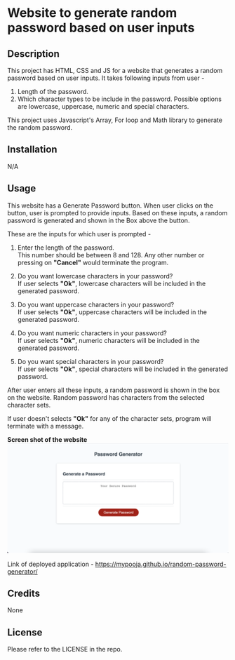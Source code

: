 # Website to generate random password based on user inputs

## Description
This project has HTML, CSS and JS for a website that generates a random password based on user inputs. It takes following inputs from user -
1. Length of the password.
2. Which character types to be include in the password. Possible options are lowercase, uppercase, numeric and special characters.

This project uses Javascript's Array, For loop and Math library to generate the random password.

## Installation

N/A

## Usage

This website has a Generate Password button. When user clicks on the button, user is prompted to provide inputs. Based on these inputs, a random password is generated and shown in the Box above the button.

These are the inputs for which user is prompted - 
1. Enter the length of the password. <br>
This number should be between 8 and 128. Any other number or pressing on **"Cancel"** would terminate the program.

2. Do you want lowercase characters in your password? <br>
If user selects **"Ok"**, lowercase characters will be included in the generated password.

3. Do you want uppercase characters in your password? <br>
If user selects **"Ok"**, uppercase characters will be included in the generated password.

4. Do you want numeric characters in your password? <br>
If user selects **"Ok"**, numeric characters will be included in the generated password.

5. Do you want special characters in your password?<br>
If user selects **"Ok"**, special characters will be included in the generated password.

After user enters all these inputs, a random password is shown in the box on the website. Random password has characters from the selected character sets.

If user doesn't selects **"Ok"** for any of the character sets, program will terminate with a message.

**Screen shot of the website** <br>
![ScreenShot of the website](./assets/Password-generator-website.png)

Link of deployed application - 
https://mypooja.github.io/random-password-generator/

## Credits

None

## License

Please refer to the LICENSE in the repo.